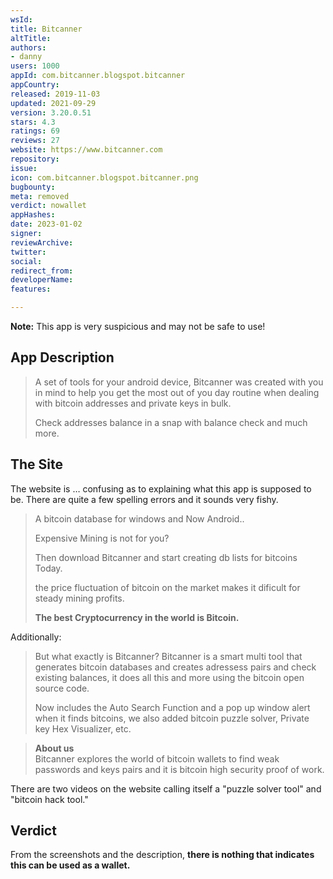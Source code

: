 ```yaml
---
wsId: 
title: Bitcanner
altTitle: 
authors:
- danny
users: 1000
appId: com.bitcanner.blogspot.bitcanner
appCountry: 
released: 2019-11-03
updated: 2021-09-29
version: 3.20.0.51
stars: 4.3
ratings: 69
reviews: 27
website: https://www.bitcanner.com
repository: 
issue: 
icon: com.bitcanner.blogspot.bitcanner.png
bugbounty: 
meta: removed
verdict: nowallet
appHashes: 
date: 2023-01-02
signer: 
reviewArchive: 
twitter: 
social: 
redirect_from: 
developerName: 
features: 

---
```


**Note:** This app is very suspicious and may not be safe to use!

## App Description

> A set of tools for your android device, Bitcanner was created with you in mind to help you get the most out of you day routine when dealing with bitcoin addresses and private keys in bulk.
>
> Check addresses balance in a snap with balance check and much more.

## The Site

The website is … confusing as to explaining what this app is supposed to be. There are quite a few spelling errors and it sounds very fishy.

> A bitcoin database for windows
and Now Android..
>
> Expensive Mining is not for you?
>
> Then download Bitcanner and start creating db lists for bitcoins Today.
>
> the price fluctuation of bitcoin on the market makes it dificult for  steady mining profits.
>  
> **The best Cryptocurrency in the world is Bitcoin.**

Additionally:

> But what exactly is Bitcanner? Bitcanner is a smart multi tool that generates bitcoin databases and creates adressess pairs and check existing balances,  it does all this and more using the bitcoin open source code.
>
> Now includes the Auto Search Function and a pop up window alert when it finds bitcoins, we also added bitcoin puzzle solver, Private key Hex Visualizer, etc.

> **About us**<br>
> Bitcanner explores the world of bitcoin wallets to find weak passwords and keys pairs and it is bitcoin high security proof of work.

There are two videos on the website calling itself a "puzzle solver tool" and "bitcoin hack tool."

## Verdict

From the screenshots and the description, **there is nothing that indicates this can be used as a wallet.**
